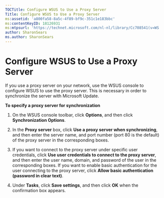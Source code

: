```yaml
---
TOCTitle: Configure WSUS to Use a Proxy Server
Title: Configure WSUS to Use a Proxy Server
ms:assetid: 'a800fa58-8a5c-4f89-bf9c-351c1e183bbc'
ms:contentKeyID: 18126931
ms:mtpsurl: 'https://technet.microsoft.com/nl-nl/library/Cc708541(v=WS.10)'
author: SharonSears
ms.author: SharonSears
---
```


Configure WSUS to Use a Proxy Server
====================================

If you use a proxy server on your network, use the WSUS console to configure WSUS to use the proxy server. This is necessary in order to synchronize the server with Microsoft Update.

**To specify a proxy server for synchronization**
1.  On the WSUS console toolbar, click **Options**, and then click **Synchronization Options**.

2.  In the **Proxy server** box, click **Use a proxy server when synchronizing**, and then enter the server name, and port number (port 80 is the default) of the proxy server in the corresponding boxes.

3.  If you want to connect to the proxy server under specific user credentials, click **Use user credentials to connect to the proxy server**, and then enter the user name, domain, and password of the user in the corresponding boxes. If you want to enable basic authentication for the user connecting to the proxy server, click **Allow basic authentication (password in clear text)**.

4.  Under **Tasks**, click **Save settings**, and then click **OK** when the confirmation box appears.
